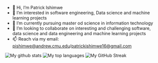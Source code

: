 - 👋 Hi, I’m Patrick Ishimwe
- 👀 I’m interested in software engineering, Data science and machine learning projects
- 🌱 I’m currently pursuing master od science in information technology
- 💞️ I’m looking to collaborate on interesting and challenging software, data science and data engineering and machine learning projects
- 📫 Reach via my email: pishimwe@andrew.cmu.edu/patrickishimwe16@gmail.com

![My github stats](https://github-readme-stats.vercel.app/api?username=pattyish&show_icons=true&theme=tokyonight)
![My top languages](https://github-readme-stats.anuraghazra1.vercel.app/api/top-langs/?username=pattyish&layout=compact&theme=tokyonight)
![My GitHub Streak](https://github-readme-streak-stats.herokuapp.com?user=pattyish&theme=algolia&date_format=M%20j%5B%2C%20Y%5D)

<!---
pattyish/pattyish is a ✨ special ✨ repository because its `README.md` (this file) appears on your GitHub profile.
You can click the Preview link to take a look at your changes.
--->
